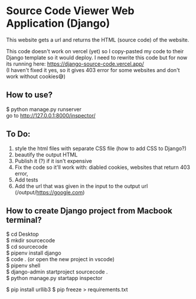 # Source Code Viewer Web Application (Django)  
This website gets a url and returns the HTML (source code) of the website.   

This code doesn't work on vercel (yet) so I copy-pasted my code to their Django template so it would deploy. I need to rewrite this code but for now its running here:  https://django-source-code.vercel.app/  
(I haven't fixed it yes, so it gives 403 error for some websites and don't work without cookies😅)  

## How to use?
$ python manage.py runserver   
go to http://127.0.0.1:8000/inspector/  

## To Do:
1. style the html files with separate CSS file (how to add CSS to Django?)
2. beautify the output HTML 
3. Publish it (?) if it isn't expensive
4. Fix the code so it'll work with: diabled cookies, websites that return 403 error,
5. Add tests
6. Add the url that was given in the input to the output url (/output/https://google.com) 

## How to create Django project from Macbook terminal?
$ cd Desktop  
$ mkdir sourcecode  
$ cd sourcecode  
$ pipenv install django  
$ code . (or open the new project in vscode)  
$ pipenv shell  
$ django-admin startproject sourcecode .  
$ python manage.py startapp inspector    

$ pip install urllib3
$ pip freeze > requirements.txt  

<!-- 
## From https://github.com/codesandbox/codesandbox-template-django:
$ python -m venv .venv  
$ source .venv/bin/activate  

(.venv) $ pip install -r requirements.txt  
(.venv) $ python manage.py migrate  
(.venv) $ python manage.py createsuperuser  
(.venv) $ python manage.py runserver  
Load the site at http://127.0.0.1:8000  

$ pipenv install  
$ pipenv shell  
(.venv) $ python manage.py migrate  
(.venv) $ python manage.py createsuperuser  
(.venv) $ python manage.py runserver  
Load the site at http://127.0.0.1:8000   

$ python -m venv .venv  
$ pip install django  
$ pip install urllib3  

https://codinggear.blog/how-to-upload-django-project-to-github/?expand_article=1  
-->
